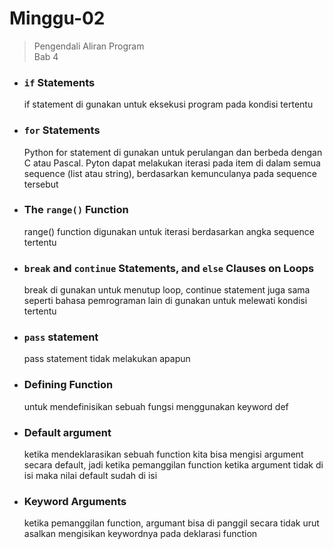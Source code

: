 # Minggu-02
>Pengendali Aliran Program<br>
>Bab 4


- ### `if` Statements
    if statement di gunakan untuk eksekusi program pada kondisi tertentu

- ### `for` Statements
    Python for statement di gunakan untuk perulangan dan berbeda dengan C atau Pascal. Pyton dapat melakukan iterasi pada item di dalam semua sequence (list atau string), berdasarkan kemunculanya pada sequence tersebut

- ### The `range()` Function
    range() function digunakan untuk iterasi berdasarkan angka sequence tertentu

- ### `break` and `continue` Statements, and `else` Clauses on Loops
    break di gunakan untuk menutup loop, continue statement juga sama seperti bahasa pemrograman lain di gunakan untuk melewati kondisi tertentu

- ### `pass` statement
    pass statement tidak melakukan apapun

- ### Defining Function
    untuk mendefinisikan sebuah fungsi menggunakan keyword def

- ### Default argument
    ketika mendeklarasikan sebuah function kita bisa mengisi argument secara default, jadi ketika pemanggilan function ketika argument tidak di isi maka nilai default sudah di isi

- ### Keyword Arguments
    ketika pemanggilan function, argumant bisa di panggil secara tidak urut asalkan mengisikan keywordnya pada deklarasi function

